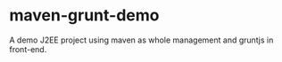 maven-grunt-demo
================

A demo J2EE project using maven as whole management and gruntjs in front-end.

